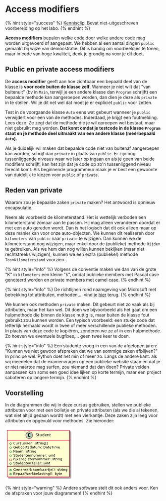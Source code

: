 # Access modifiers

{% hint style="success" %}
[Kennisclip](https://youtu.be/q__6UaGtNGs). Bevat niet-uitgeschreven voorbereiding op het labo.
{% endhint %}

**Access modifiers** bepalen welke code door welke andere code mag worden uitgevoerd of aangepast. We hebben al een aantal dingen `public` gemaakt bij wijze van demonstratie. Dit is handig om voorbeeldjes te tonen, maar in code van hoge kwaliteit, denk je grondig na voor je dit doet.

## Public en private access modifiers

De **access modifier** geeft aan hoe zichtbaar een bepaald deel van de klasse is **voor code buiten de klasse zelf**. Wanneer je niet wilt dat "van buitenuit" \(bv in `Main`, terwijl je een andere klasse dan `Program` schrijft\) een bepaalde methode kan aangeroepen worden, dan dien je deze als `private` in te stellen. Wil je dit net wel dat moet je er expliciet `public` voor zetten.

Test in de voorgaande klasse `Auto` eens wat gebeurt wanneer je `public` verwijdert voor een van de methodes. Inderdaad, je krijgt een foutmelding. Lees deze. Ze zegt dat de methode die je wil oproepen wel bestaat, maar niet gebruikt mag worden. **Dat komt omdat je testcode in de klasse `Program` staat en je methode deel uitmaakt van een andere klasse \(meerbepaald `Auto`\).**

Als je duidelijk wil maken dat bepaalde code niet van buitenaf aangeroepen kan worden, schrijf dan `private` in plaats van `public`. Er zijn nog tussenliggende niveaus waar we later op ingaan en als je geen van beide modifiers schrijft, kan het zijn dat je code op zo'n tussenliggend niveau terecht komt. Als beginnende programmeur maak je er best een gewoonte van duidelijk te kiezen voor `public` of `private`.

## Reden van private

Waarom zou je bepaalde zaken `private` maken? Het antwoord is opnieuw encapsulatie.

Neem als voorbeeld de kilometerstand. Het is wettelijk verboden een kilometerstand zomaar aan te passen. Hij mag alleen veranderen doordat er met een auto gereden wordt. Dan is het logisch dat dit ook alleen maar op deze manier kan voor onze auto-objecten. We kunnen dit realiseren door `kilometers` van `public` naar `private` te wijzigen. Dan kunnen we de kilometerstand nog wijzigen, maar enkel door de \(publieke\) methode `Rijden` te gebruiken. Als we hem dan nog willen kunnen bekijken \(maar niet rechtstreeks wijzigen\), kunnen we een extra \(publieke!\) methode `ToonKilometerstand` voorzien.

{% hint style="info" %}
Volgens de conventie maken we dan van de grote "K" in `kilometers` een kleine "k", omdat publieke members met Pascal case genoteerd worden en private members met camel case.
{% endhint %}

{% hint style="info" %}
De richtlijnen rond naamgeving van Microsoft met betrekking tot attributen, methoden,... vind je [hier](https://docs.microsoft.com/en-us/dotnet/standard/design-guidelines/capitalization-conventions) terug.
{% endhint %}

We kunnen ook methoden `private` maken. Dit gebeurt niet zo vaak als bij attributen, maar het kan wel. Dit doen we bijvoorbeeld als het gaat om een hulpmethode die binnen de klasse nuttig is, maar buiten de klasse fout gebruikt zou kunnen worden. Een typisch voorbeeld: een stukje code dat letterlijk herhaald wordt in twee of meer verschillende publieke methoden. In plaats van deze code te kopiëren, zonderen we ze af in een hulpmethode. Zo hoeven we eventuele bugfixes,... geen twee keer te doen.

{% hint style="info" %}
Een studente vroeg in een van de afgelopen jaren: "Kunnen we niet gewoon afspreken dat we van sommige zaken afblijven?" In principe wel. Python doet het min of meer zo. Langs de andere kant: als wij meedelen dat de examenvragen op een publieke website staan en dat je er niet naartoe mag surfen, zou niemand dat dan doen? Private velden aanpassen kan soms een goed idee lijken op korte termijn, maar een project saboteren op langere termijn.
{% endhint %}

## Voorstelling

In de diagrammen die wij in deze cursus gebruiken, stellen we publieke attributen voor met een bolletje en private attributen \(als we die al tekenen, wat niet altijd gedaan wordt\) met een vierkantje. Deze zaken zijn leeg voor attributen en opgevuld voor methodes. Zie hieronder:

![Alles behalve het rijksregisternummer is publiek. Het rijksregisternummer is priv&#xE9;.](../../.gitbook/assets/studentles2bb.png)

{% hint style="warning" %}
Andere software stelt dit ook anders voor. Ken de afspraken voor jouw diagrammen!
{% endhint %}


